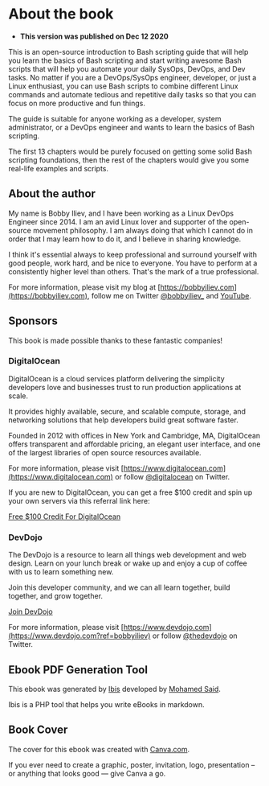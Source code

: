 # About the book

* **This version was published on Dec 12 2020**

This is an open-source introduction to Bash scripting guide that will help you learn the basics of Bash scripting and start writing awesome Bash scripts that will help you automate your daily SysOps, DevOps, and Dev tasks. No matter if you are a DevOps/SysOps engineer, developer, or just a Linux enthusiast, you can use Bash scripts to combine different Linux commands and automate tedious and repetitive daily tasks so that you can focus on more productive and fun things.

The guide is suitable for anyone working as a developer, system administrator, or a DevOps engineer and wants to learn the basics of Bash scripting.

The first 13 chapters would be purely focused on getting some solid Bash scripting foundations, then the rest of the chapters would give you some real-life examples and scripts.

## About the author

My name is Bobby Iliev, and I have been working as a Linux DevOps Engineer since 2014. I am an avid Linux lover and supporter of the open-source movement philosophy. I am always doing that which I cannot do in order that I may learn how to do it, and I believe in sharing knowledge.

I think it's essential always to keep professional and surround yourself with good people, work hard, and be nice to everyone. You have to perform at a consistently higher level than others. That's the mark of a true professional.

For more information, please visit my blog at [https://bobbyiliev.com](https://bobbyiliev.com), follow me on Twitter [@bobbyiliev_](https://twitter.com/bobbyiliev_) and [YouTube](https://www.youtube.com/channel/UCQWmdHTeAO0UvaNqve9udRw).

## Sponsors

This book is made possible thanks to these fantastic companies!

### DigitalOcean

DigitalOcean is a cloud services platform delivering the simplicity developers love and businesses trust to run production applications at scale.

It provides highly available, secure, and scalable compute, storage, and networking solutions that help developers build great software faster.

Founded in 2012 with offices in New York and Cambridge, MA, DigitalOcean offers transparent and affordable pricing, an elegant user interface, and one of the largest libraries of open source resources available.

For more information, please visit [https://www.digitalocean.com](https://www.digitalocean.com) or follow [@digitalocean](https://twitter.com/digitalocean) on Twitter.

If you are new to DigitalOcean, you can get a free $100 credit and spin up your own servers via this referral link here:

[Free $100 Credit For DigitalOcean](https://m.do.co/c/2a9bba940f39)

### DevDojo

The DevDojo is a resource to learn all things web development and web design. Learn on your lunch break or wake up and enjoy a cup of coffee with us to learn something new.

Join this developer community, and we can all learn together, build together, and grow together.

[Join DevDojo](https://devdojo.com?ref=bobbyiliev)

For more information, please visit [https://www.devdojo.com](https://www.devdojo.com?ref=bobbyiliev) or follow [@thedevdojo](https://twitter.com/thedevdojo) on Twitter.

## Ebook PDF Generation Tool

This ebook was generated by [Ibis](https://github.com/themsaid/ibis/) developed by [Mohamed Said](https://github.com/themsaid).

Ibis is a PHP tool that helps you write eBooks in markdown.

## Book Cover

The cover for this ebook was created with [Canva.com](https://www.canva.com/join/determined-cork-learn).

If you ever need to create a graphic, poster, invitation, logo, presentation – or anything that looks good — give Canva a go.